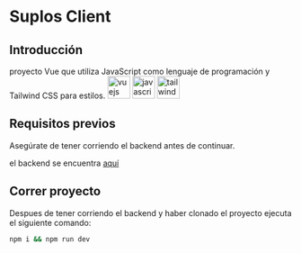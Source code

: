 # Suplos Client 

## Introducción

proyecto Vue que utiliza JavaScript como lenguaje de programación y Tailwind CSS para estilos.
<img src="https://skillicons.dev/icons?i=vue" height="40" alt="vuejs logo"/> <img src="https://skillicons.dev/icons?i=js" height="40" alt="javascript logo"  /> <img src="https://skillicons.dev/icons?i=tailwind" height="40" alt="tailwindcss logo"  />


## Requisitos previos

Asegúrate de tener corriendo el backend antes de continuar.

el backend se encuentra [aquí](https://github.com/Jacom3dev/suplos-server)

## Correr proyecto

Despues de tener corriendo el backend y haber clonado el proyecto ejecuta el siguiente comando: 

```bash
npm i && npm run dev

